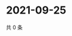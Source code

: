 # 2021-09-25

共 0 条

<!-- BEGIN -->
<!-- 最后更新时间 Sat Sep 25 2021 07:14:53 GMT+0800 (China Standard Time) -->

<!-- END -->
